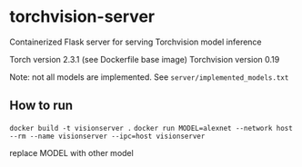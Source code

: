 # torchvision-server
Containerized Flask server for serving Torchvision model inference

Torch version 2.3.1 (see Dockerfile base image)
Torchvision version 0.19

Note: not all models are implemented. See `server/implemented_models.txt`

## How to run
`docker build -t visionserver .`
`docker run MODEL=alexnet --network host --rm --name visionserver --ipc=host visionserver`

replace MODEL with other model